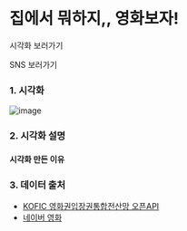 # 집에서 뭐하지,, 영화보자!

시각화 보러가기

SNS 보러가기

### 1. 시각화

![image](https://user-images.githubusercontent.com/40276516/95664760-c21a6e00-0b85-11eb-99b6-6fd1fc9a0b63.png)

### 2. 시각화 설명


#### 시각화 만든 이유


### 3. 데이터 출처
- [KOFIC 영화권입장권통합전산망 오픈API](http://www.kobis.or.kr/kobisopenapi/homepg/main/main.do)
- [네이버 영화](https://movie.naver.com/)
